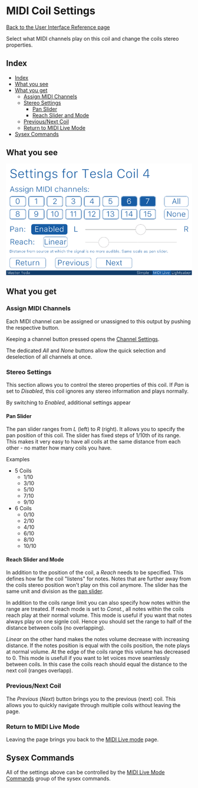 # MIDI Coil Settings

[Back to the User Interface Reference page](README.md#readme)

Select what MIDI channels play on this coil and change the coils stereo properties. 

## Index
* [Index](#index)
* [What you see](#what-you-see)
* [What you get](#what-you-get)
	* [Assign MIDI Channels](#assign-midi-channels)
	* [Stereo Settings](#stereo-settings)
		* [Pan Slider](#pan-slider)
		* [Reach Slider and Mode](#reach-slider-and-mode)
	* [Previous/Next Coil](#previousnext-coil)
	* [Return to MIDI Live Mode](#return-to-midi-live-mode)
* [Sysex Commands](#sysex-commands)

## What you see

![Coil Settings](/Documentation/Pictures/UI/Coil%20Settings%204.png)

## What you get

### Assign MIDI Channels

Each MIDI channel can be assigned or unassigned to this output by pushing the respective button. 

Keeping a channel button pressed opens the [Channel Settings](Channel%20Settings.md#readme). 

The dedicated *All* and *None* buttons allow the quick selection and deselection of all channels at once.

### Stereo Settings

This section allows you to control the stereo properties of this coil. If *Pan* is set to *Disabled*, this coil ignores any stereo information and plays normally. 

By switching to *Enabled*, additional settings appear

#### Pan Slider

The pan slider ranges from *L* (left) to *R* (right). It allows you to specify the pan position of this coil. The slider has fixed steps of 1/10th of its range. This makes it very easy to have all coils at the same distance from each other - no matter how many coils you have. 

Examples

* 5 Coils
	* 1/10
	* 3/10
	* 5/10
	* 7/10
	* 9/10
* 6 Coils
	* 0/10
	* 2/10
	* 4/10
	* 6/10
	* 8/10
	* 10/10

#### Reach Slider and Mode

In addition to the position of the coil, a *Reach* needs to be specified. This defines how far the coil "listens" for notes. Notes that are further away from the coils stereo position won't play on this coil anymore. The slider has the same unit and division as the [pan slider](#pan-slider). 

In addition to the coils range limit you can also specify how notes within the range are treated. If reach mode is set to *Const.*, all notes within the coils reach play at their normal volume. This mode is useful if you want that notes always play on one signle coil. Hence you should set the range to half of the distance between coils (no overlapping).

*Linear* on the other hand makes the notes volume decrease with increasing distance. If the notes position is equal with the coils position, the note plays at normal volume. At the edge of the coils range this volume has decreased to 0. This mode is usefull if you want to let voices move seamlessly between coils. In this case the coils reach should equal the distance to the next coil (ranges overlapp). 

### Previous/Next Coil

The *Previous* (*Next*) button brings you to the previous (next) coil. This allows you to quickly navigate through multiple coils without leaving the page.

### Return to MIDI Live Mode

Leaving the page brings you back to the [MIDI Live mode](MIDI%20Live.md#readme) page.

## Sysex Commands

All of the settings above can be controlled by the [MIDI Live Mode Commands](Custom%20MIDI%20Commands.md#0x60-0x7f-midi-live-mode-parameters) group of the sysex commands. 
